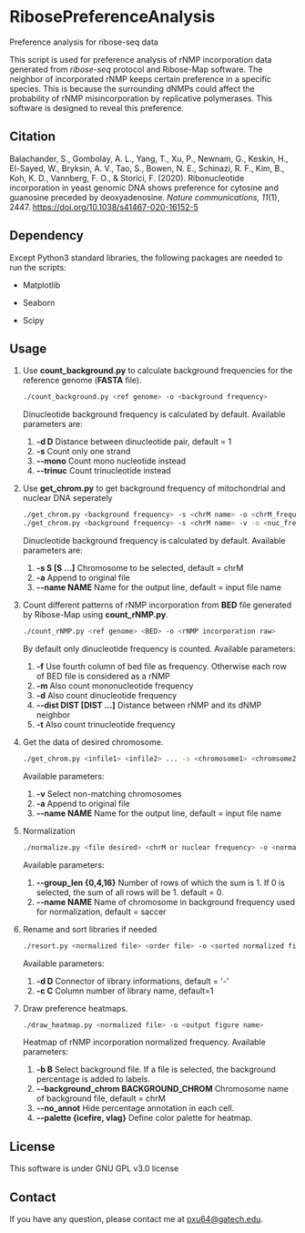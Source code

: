# RibosePreferenceAnalysis
Preference analysis for ribose-seq data

This script is used for preference analysis of rNMP incorporation data generated from _ribose-seq_ protocol and Ribose-Map software. The neighbor of incorporated rNMP keeps certain preference in a specific species. This is because the surrounding dNMPs could affect the probability of rNMP misincorporation by replicative polymerases. This software is designed to reveal this preference.

## Citation
Balachander, S., Gombolay, A. L., Yang, T., Xu, P., Newnam, G., Keskin, H., El-Sayed, W., Bryksin, A. V., Tao, S., Bowen, N. E., Schinazi, R. F., Kim, B., Koh, K. D., Vannberg, F. O., & Storici, F. (2020). Ribonucleotide incorporation in yeast genomic DNA shows preference for cytosine and guanosine preceded by deoxyadenosine. _Nature communications, 11_(1), 2447. https://doi.org/10.1038/s41467-020-16152-5

## Dependency

Except Python3 standard libraries, the following packages are needed to run the scripts:

- Matplotlib

- Seaborn

- Scipy

## Usage

1. Use __count_background.py__ to calculate background frequencies for the reference genome (__FASTA__ file).
   ```bash
   ./count_background.py <ref genome> -o <background frequency>
   ```
   Dinucleotide background frequency is calculated by default. Available parameters are:
   1. __-d D__  Distance between dinucleotide pair, default = 1
   1. __-s__  Count only one strand
   1. __--mono__  Count mono nucleotide instead
   1. __--trinuc__  Count trinucleotide instead

1. Use __get_chrom.py__ to get background frequency of mitochondrial and nuclear DNA seperately
   ```bash
   ./get_chrom.py <background frequency> -s <chrM name> -o <chrM_frequency>
   ./get_chrom.py <background frequency> -s <chrM name> -v -o <nuc_frequency>
   ```
   Dinucleotide background frequency is calculated by default. Available parameters are:
   1. __-s S [S ...]__  Chromosome to be selected, default = chrM
   1. __-a__  Append to original file
   1. __--name NAME__  Name for the output line, default = input file name
   
1. Count different patterns of rNMP incorporation from __BED__ file generated by Ribose-Map using __count_rNMP.py__.
   ```bash
   ./count_rNMP.py <ref genome> <BED> -o <rNMP incorporation raw>
   ```
   By default only dinucleotide frequency is counted. Available parameters:
   1. __-f__  Use fourth column of bed file as frequency. Otherwise each row of BED file is considered as a rNMP
   1. __-m__  Also count mononucleotide frequency
   1. __-d__  Also count dinucleotide frequency
   1. __--dist DIST [DIST ...]__  Distance between rNMP and its dNMP neighbor
   1. __-t__  Also count trinucleotide frequency
   
1. Get the data of desired chromosome.
   ```bash
   ./get_chrom.py <infile1> <infile2> ... -s <chromosome1> <chromsome2> ... -o <file desired>
   ```
   Available parameters:
   1. __-v__  Select non-matching chromosomes 
   1. __-a__  Append to original file 
   1. __--name NAME__  Name for the output line, default = input file name

1. Normalization
   ```bash
   ./normalize.py <file desired> <chrM or nuclear frequency> -o <normalized file>
   ```
   Available parameters:
   1. __--group_len {0,4,16}__  Number of rows of which the sum is 1. If 0 is selected, the sum of all rows will be 1. default = 0.
   1. __--name NAME__  Name of chromosome in background frequency used for normalization, default = saccer
   
1. Rename and sort libraries if needed
   ```bash
   ./resort.py <normalized file> <order file> -o <sorted normalized file>
   ```
   Available parameters:
   1. __-d D__  Connector of library informations, default = '-'
   2. __-c C__  Column number of library name, default=1

2. Draw preference heatmaps.
   ```bash
   ./draw_heatmap.py <normalized file> -o <output figure name>
   ```
   Heatmap of rNMP incorporation normalized frequency. Available parameters:
   1. __-b B__  Select background file. If a file is selected, the background percentage is added to labels.
   1. __--background_chrom BACKGROUND_CHROM__  Chromosome name of background file, default = chrM
   1. __--no_annot__  Hide percentage annotation in each cell.
   1. __--palette {icefire, vlag}__  Define color palette for heatmap.
    
## License

This software is under GNU GPL v3.0 license

## Contact

If you have any question, please contact me at [pxu64@gatech.edu](mailto:pxu64@gatech.edu).

